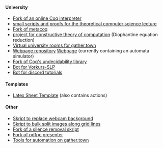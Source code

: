

#### University

- [Fork of an online Coq interpreter](https://github.com/NeuralCoder3/socoq)
- [small scripts and proofs for the theoretical computer science lecture](https://github.com/NeuralCoder3/TI)
- [Fork of metacoq](https://github.com/NeuralCoder3/metacoq)
- [project for constructive theory of computation](https://github.com/NeuralCoder3/ctc20) (Diophantine equation reduction)
- [Virtual university rooms for gather.town](https://github.com/NeuralCoder3/gathering)
- [Webpage repository](https://github.com/NeuralCoder3/neuralcoder3.github.io) [Webpage](https://neuralcoder3.github.io/) (currently containing an automata simulator)
- [Fork of Coq's undecidability library](https://github.com/NeuralCoder3/coq-library-undecidability)
- [Bot for Vorkurs-SLP](https://github.com/NeuralCoder3/vorkurs-discord)
- [Bot for discord tutorials](https://github.com/NeuralCoder3/tutorbot)

#### Templates

- [Latex Sheet Template](https://github.com/NeuralCoder3/sheet-template) (also contains actions)

#### Other

- [Skript to replace webcam background](https://github.com/NeuralCoder3/webcam)
- [Skript to bulk split images along grid lines](https://github.com/NeuralCoder3/ImageSplit)
- [Fork of a silence removal skript](https://github.com/NeuralCoder3/jumpcutter)
- [Fork of pdfpc presenter](https://github.com/NeuralCoder3/pdfpc)
- [Tools for automation on gather.town](https://github.com/NeuralCoder3/Gather.Town-Tiled-Tools)

